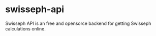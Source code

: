 # swisseph-api
Swisseph API is an free and opensorce backend for getting Swisseph calculations online. 
